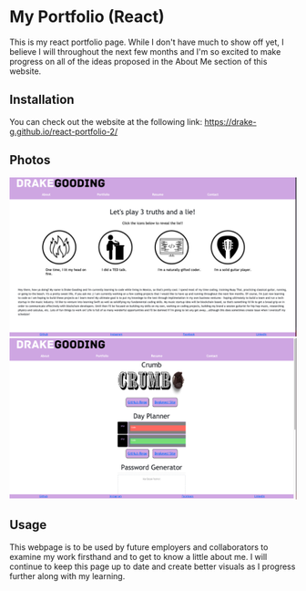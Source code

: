 # My Portfolio (React)

This is my react portfolio page. While I don't have much to show off yet, 
I believe I will throughout the next few months and I'm so excited to make 
progress on all of the ideas proposed in the About Me section of this website.

## Installation

You can check out the website at the following link: https://drake-g.github.io/react-portfolio-2/

## Photos 
![shot1](Images/reactscreenshotabout.png)
![shot2](Images/reactscreenshotport.png)
## Usage

This webpage is to be used by future employers and collaborators to examine my work firsthand and to get to know a little about me. I will continue to keep this page up to date and create better visuals as I progress further along with my learning. 
